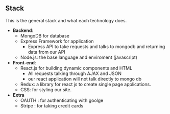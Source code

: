 ## Stack
This is the general stack and what each technology does.
- **Backend**:
  - MongoDB for database
  - Express Framework for application
    - Express API to take requests and talks to mongodb and returning data from our API
  - Node.js: the base language and enviroment (javascript)
- **Front-end**:
  - React.js for building dynamic components and HTML
    - All requests talking through AJAX and JSON
    - our react application will not talk directly to mongo db
  - Redux: a library for react js to create single page applications.
  - CSS: for styling our site.
- **Extra**
  - OAUTH : for authenticating with goolge
  - Stripe : for taking credit cards